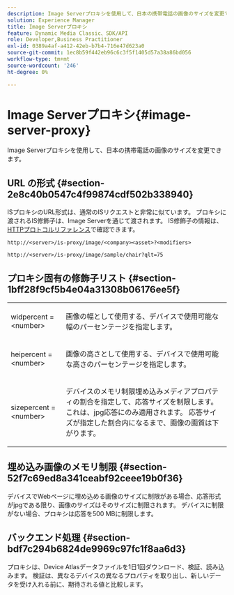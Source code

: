 ```yaml
---
description: Image Serverプロキシを使用して、日本の携帯電話の画像のサイズを変更できます。
solution: Experience Manager
title: Image Serverプロキシ
feature: Dynamic Media Classic、SDK/API
role: Developer,Business Practitioner
exl-id: 0389a4af-a412-42eb-b7b4-716e47d623a0
source-git-commit: 1ec8b59f442eb96c6c3f5f1405d57a38a86bd056
workflow-type: tm+mt
source-wordcount: '246'
ht-degree: 0%

---
```


# Image Serverプロキシ{#image-server-proxy}

Image Serverプロキシを使用して、日本の携帯電話の画像のサイズを変更できます。

## URL の形式 {#section-2e8c40b0547c4f99874cdf502b338940}

ISプロキシのURL形式は、通常のISリクエストと非常に似ています。 プロキシに渡されるIS修飾子は、Image Serverを通じて渡されます。 IS修飾子の情報は、[HTTPプロトコルリファレンス](../../is-api/http-ref/image-serving-api-ref/c-http-protocol-reference/c-introduction/c-introduction.md#concept-dbbd5241bc6248ad9b9d7f6c635c311e)で確認できます。

`http://<server>/is-proxy/image/<company><asset>?<modifiers>`

`http://<server>/is-proxy/image/sample/chair?qlt=75`

## プロキシ固有の修飾子リスト {#section-1bff28f9cf5b4e04a31308b06176ee5f}

<table id="simpletable_40C1DFB183B54A79BCF65D51ED480CE0"> 
 <tr class="strow"> 
  <td class="stentry"> <p><span class="codeph"> widpercent =  &lt;number&gt;</span> </p></td> 
  <td class="stentry"> <p>画像の幅として使用する、デバイスで使用可能な幅のパーセンテージを指定します。 </p></td> 
 </tr> 
 <tr class="strow"> 
  <td class="stentry"> <p><span class="codeph"> heipercent =  &lt;number&gt;</span> </p></td> 
  <td class="stentry"> <p>画像の高さとして使用する、デバイスで使用可能な高さのパーセンテージを指定します。 </p></td> 
 </tr> 
 <tr class="strow"> 
  <td class="stentry"> <p><span class="codeph"> sizepercent =  &lt;number&gt;</span> </p></td> 
  <td class="stentry"> <p>デバイスのメモリ制限埋め込みメディアプロパティの割合を指定して、応答サイズを制限します。 これは、jpg応答にのみ適用されます。 応答サイズが指定した割合内になるまで、画像の画質は下がります。 </p></td> 
 </tr> 
</table>

## 埋め込み画像のメモリ制限 {#section-52f7c69ed8a341ceabf92ceee19b0f36}

デバイスでWebページに埋め込める画像のサイズに制限がある場合、応答形式がjpgである限り、画像のサイズはそのサイズに制限されます。 デバイスに制限がない場合、プロキシは応答を500 MBに制限します。

## バックエンド処理 {#section-bdf7c294b6824de9969c97fc1f8aa6d3}

プロキシは、Device Atlasデータファイルを1日1回ダウンロード、検証、読み込みます。 検証は、異なるデバイスの異なるプロパティを取り出し、新しいデータを受け入れる前に、期待される値と比較します。
